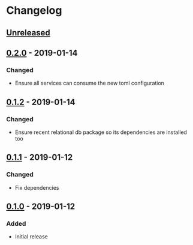# Changelog

## [Unreleased][]

[Unreleased]: https://github.com/chaostoolkit/chaosplatform/compare/0.2.0...HEAD

## [0.2.0][] - 2019-01-14

[0.2.0]: https://github.com/chaostoolkit/chaosplatform/compare/0.1.2...0.2.0

### Changed

-   Ensure all services can consume the new toml configuration

## [0.1.2][] - 2019-01-14

[0.1.2]: https://github.com/chaostoolkit/chaosplatform/compare/0.1.1...0.1.2

### Changed

-   Ensure recent relational db package so its dependencies are installed too

## [0.1.1][] - 2019-01-12

[0.1.1]: https://github.com/chaostoolkit/chaosplatform/compare/0.1.0...0.1.1

### Changed

-   Fix dependencies

## [0.1.0][] - 2019-01-12

[0.1.0]: https://github.com/chaostoolkit/chaosplatform/tree/0.1.0

### Added

-   Initial release